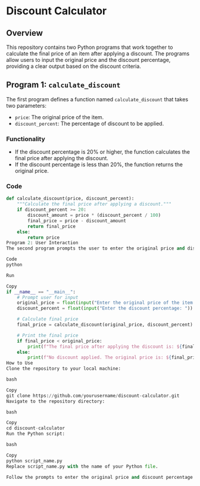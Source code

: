 # Discount Calculator

## Overview

This repository contains two Python programs that work together to calculate the final price of an item after applying a discount. The programs allow users to input the original price and the discount percentage, providing a clear output based on the discount criteria.

## Program 1: `calculate_discount`

The first program defines a function named `calculate_discount` that takes two parameters:

- `price`: The original price of the item.
- `discount_percent`: The percentage of discount to be applied.

### Functionality

- If the discount percentage is 20% or higher, the function calculates the final price after applying the discount.
- If the discount percentage is less than 20%, the function returns the original price.

### Code

```python
def calculate_discount(price, discount_percent):
    """Calculate the final price after applying a discount."""
    if discount_percent >= 20:
        discount_amount = price * (discount_percent / 100)
        final_price = price - discount_amount
        return final_price
    else:
        return price
Program 2: User Interaction
The second program prompts the user to enter the original price and discount percentage, then uses the calculate_discount function to determine and print the final price.

Code
python

Run

Copy
if __name__ == "__main__":
    # Prompt user for input
    original_price = float(input("Enter the original price of the item: "))
    discount_percent = float(input("Enter the discount percentage: "))

    # Calculate final price
    final_price = calculate_discount(original_price, discount_percent)

    # Print the final price
    if final_price < original_price:
        print(f"The final price after applying the discount is: ${final_price:.2f}")
    else:
        print(f"No discount applied. The original price is: ${final_price:.2f}")
How to Use
Clone the repository to your local machine:

bash

Copy
git clone https://github.com/yourusername/discount-calculator.git
Navigate to the repository directory:

bash

Copy
cd discount-calculator
Run the Python script:

bash

Copy
python script_name.py
Replace script_name.py with the name of your Python file.

Follow the prompts to enter the original price and discount percentage.

